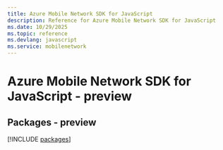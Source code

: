 ```yaml
---
title: Azure Mobile Network SDK for JavaScript
description: Reference for Azure Mobile Network SDK for JavaScript
ms.date: 10/29/2025
ms.topic: reference
ms.devlang: javascript
ms.service: mobilenetwork
---
```

# Azure Mobile Network SDK for JavaScript - preview
## Packages - preview
[!INCLUDE [packages](mobile-network-index.md)]